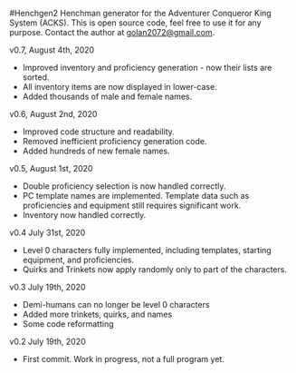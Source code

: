 #Henchgen2
Henchman generator for the Adventurer Conqueror King System (ACKS).
This is open source code, feel free to use it for any purpose.
Contact the author at golan2072@gmail.com.

v0.7, August 4th, 2020
- Improved inventory and proficiency generation - now their lists are sorted.
- All inventory items are now displayed in lower-case.
- Added thousands of male and female names.

v0.6, August 2nd, 2020
- Improved code structure and readability.
- Removed inefficient proficiency generation code.
- Added hundreds of new female names.

v0.5, August 1st, 2020
- Double proficiency selection is now handled correctly.
- PC template names are implemented. Template data such as proficiencies and equipment still requires significant work.
- Inventory now handled correctly.

v0.4 July 31st, 2020
- Level 0 characters fully implemented, including templates, starting equipment, and proficiencies.
- Quirks and Trinkets now apply randomly only to part of the characters.

v0.3 July 19th, 2020
- Demi-humans can no longer be level 0 characters
- Added more trinkets, quirks, and names
- Some code reformatting

v0.2 July 19th, 2020
- First commit. Work in progress, not a full program yet.
